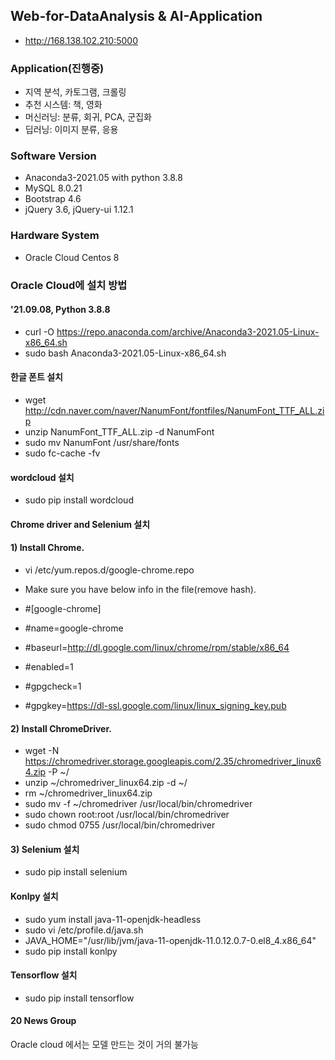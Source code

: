 ## Web-for-DataAnalysis & AI-Application
- http://168.138.102.210:5000

### Application(진행중)
- 지역 분석, 카토그램, 크롤링
- 추천 시스템: 책, 영화
- 머신러닝: 분류, 회귀, PCA, 군집화
- 딥러닝: 이미지 분류, 응용

### Software Version
- Anaconda3-2021.05 with python 3.8.8
- MySQL 8.0.21
- Bootstrap 4.6
- jQuery 3.6, jQuery-ui 1.12.1

### Hardware System
- Oracle Cloud Centos 8

### Oracle Cloud에 설치 방법
#### '21.09.08, Python 3.8.8
- curl -O https://repo.anaconda.com/archive/Anaconda3-2021.05-Linux-x86_64.sh
- sudo bash Anaconda3-2021.05-Linux-x86_64.sh

#### 한글 폰트 설치
- wget http://cdn.naver.com/naver/NanumFont/fontfiles/NanumFont_TTF_ALL.zip
- unzip NanumFont_TTF_ALL.zip -d NanumFont
- sudo mv NanumFont /usr/share/fonts
- sudo fc-cache -fv

#### wordcloud 설치
- sudo pip install wordcloud

#### Chrome driver and Selenium 설치
#### 1) Install Chrome.
- vi /etc/yum.repos.d/google-chrome.repo

- Make sure you have below info in the file(remove hash).
- #[google-chrome]
- #name=google-chrome
- #baseurl=http://dl.google.com/linux/chrome/rpm/stable/x86_64
- #enabled=1
- #gpgcheck=1
- #gpgkey=https://dl-ssl.google.com/linux/linux_signing_key.pub

#### 2) Install ChromeDriver.
- wget -N https://chromedriver.storage.googleapis.com/2.35/chromedriver_linux64.zip -P ~/
- unzip ~/chromedriver_linux64.zip -d ~/
- rm ~/chromedriver_linux64.zip
- sudo mv -f ~/chromedriver /usr/local/bin/chromedriver
- sudo chown root:root /usr/local/bin/chromedriver
- sudo chmod 0755 /usr/local/bin/chromedriver

#### 3) Selenium 설치
- sudo pip install selenium

#### Konlpy 설치
- sudo yum install java-11-openjdk-headless
- sudo vi /etc/profile.d/java.sh
- JAVA_HOME="/usr/lib/jvm/java-11-openjdk-11.0.12.0.7-0.el8_4.x86_64"
- sudo pip install konlpy

#### Tensorflow 설치
- sudo pip install tensorflow

#### 20 News Group
Oracle cloud 에서는 모델 만드는 것이 거의 불가능